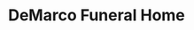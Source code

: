 ---
title: "DeMarco Funeral Home"
url: /north-york/demarco-funeral-home/
shop: funeral directors
---